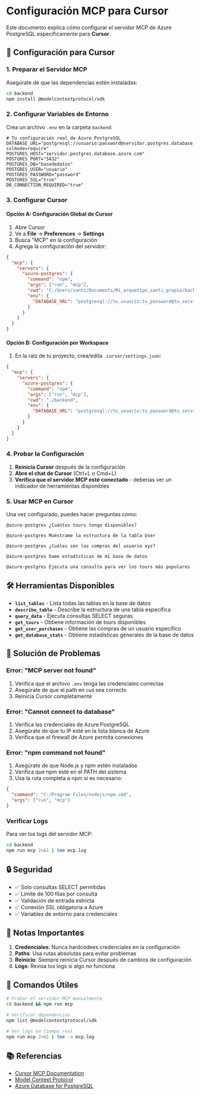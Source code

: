 # Configuración MCP para Cursor

Este documento explica cómo configurar el servidor MCP de Azure PostgreSQL específicamente para **Cursor**.

## 🎯 Configuración para Cursor

### 1. Preparar el Servidor MCP

Asegúrate de que las dependencias estén instaladas:

```bash
cd backend
npm install @modelcontextprotocol/sdk
```

### 2. Configurar Variables de Entorno

Crea un archivo `.env` en la carpeta `backend`:

```env
# Tu configuración real de Azure PostgreSQL
DATABASE_URL="postgresql://usuario:password@servidor.postgres.database.azure.com:5432/basededatos?sslmode=require"
POSTGRES_HOST="servidor.postgres.database.azure.com"
POSTGRES_PORT="5432"
POSTGRES_DB="basededatos"
POSTGRES_USER="usuario"
POSTGRES_PASSWORD="password"
POSTGRES_SSL="true"
DB_CONNECTION_REQUIRED="true"
```

### 3. Configurar Cursor

#### Opción A: Configuración Global de Cursor

1. Abre Cursor
2. Ve a **File** → **Preferences** → **Settings**
3. Busca "MCP" en la configuración
4. Agrega la configuración del servidor:

```json
{
  "mcp": {
    "servers": {
      "azure-postgres": {
        "command": "npm",
        "args": ["run", "mcp"],
        "cwd": "C:/Users/santi/Documents/Mi_arquetipo_santi_propio/backend",
        "env": {
          "DATABASE_URL": "postgresql://tu_usuario:tu_password@tu_servidor.postgres.database.azure.com:5432/tu_basededatos?sslmode=require"
        }
      }
    }
  }
}
```

#### Opción B: Configuración por Workspace

1. En la raíz de tu proyecto, crea/edita `.cursor/settings.json`:

```json
{
  "mcp": {
    "servers": {
      "azure-postgres": {
        "command": "npm",
        "args": ["run", "mcp"],
        "cwd": "./backend",
        "env": {
          "DATABASE_URL": "postgresql://tu_usuario:tu_password@tu_servidor.postgres.database.azure.com:5432/tu_basededatos?sslmode=require"
        }
      }
    }
  }
}
```

### 4. Probar la Configuración

1. **Reinicia Cursor** después de la configuración
2. **Abre el chat de Cursor** (Ctrl+L o Cmd+L)
3. **Verifica que el servidor MCP esté conectado** - deberías ver un indicador de herramientas disponibles

### 5. Usar MCP en Cursor

Una vez configurado, puedes hacer preguntas como:

```
@azure-postgres ¿Cuántos tours tengo disponibles?
```

```
@azure-postgres Muéstrame la estructura de la tabla User
```

```
@azure-postgres ¿Cuáles son las compras del usuario xyz?
```

```
@azure-postgres Dame estadísticas de mi base de datos
```

```
@azure-postgres Ejecuta una consulta para ver los tours más populares
```

## 🛠️ Herramientas Disponibles

- **`list_tables`** - Lista todas las tablas en la base de datos
- **`describe_table`** - Describe la estructura de una tabla específica
- **`query_data`** - Ejecuta consultas SELECT seguras
- **`get_tours`** - Obtiene información de tours disponibles
- **`get_user_purchases`** - Obtiene las compras de un usuario específico
- **`get_database_stats`** - Obtiene estadísticas generales de la base de datos

## 🔧 Solución de Problemas

### Error: "MCP server not found"

1. Verifica que el archivo `.env` tenga las credenciales correctas
2. Asegúrate de que el path en `cwd` sea correcto
3. Reinicia Cursor completamente

### Error: "Cannot connect to database"

1. Verifica las credenciales de Azure PostgreSQL
2. Asegúrate de que tu IP esté en la lista blanca de Azure
3. Verifica que el firewall de Azure permita conexiones

### Error: "npm command not found"

1. Asegúrate de que Node.js y npm estén instalados
2. Verifica que npm esté en el PATH del sistema
3. Usa la ruta completa a npm si es necesario:

```json
{
  "command": "C:/Program Files/nodejs/npm.cmd",
  "args": ["run", "mcp"]
}
```

### Verificar Logs

Para ver los logs del servidor MCP:

```bash
cd backend
npm run mcp 2>&1 | tee mcp.log
```

## 🔒 Seguridad

- ✅ Solo consultas SELECT permitidas
- ✅ Límite de 100 filas por consulta
- ✅ Validación de entrada estricta
- ✅ Conexión SSL obligatoria a Azure
- ✅ Variables de entorno para credenciales

## 📝 Notas Importantes

1. **Credenciales**: Nunca hardcodees credenciales en la configuración
2. **Paths**: Usa rutas absolutas para evitar problemas
3. **Reinicio**: Siempre reinicia Cursor después de cambios de configuración
4. **Logs**: Revisa los logs si algo no funciona

## 🚀 Comandos Útiles

```bash
# Probar el servidor MCP manualmente
cd backend && npm run mcp

# Verificar dependencias
npm list @modelcontextprotocol/sdk

# Ver logs en tiempo real
npm run mcp 2>&1 | tee -a mcp.log
```

## 📚 Referencias

- [Cursor MCP Documentation](https://cursor.sh/docs/mcp)
- [Model Context Protocol](https://modelcontextprotocol.io/)
- [Azure Database for PostgreSQL](https://docs.microsoft.com/azure/postgresql/) 